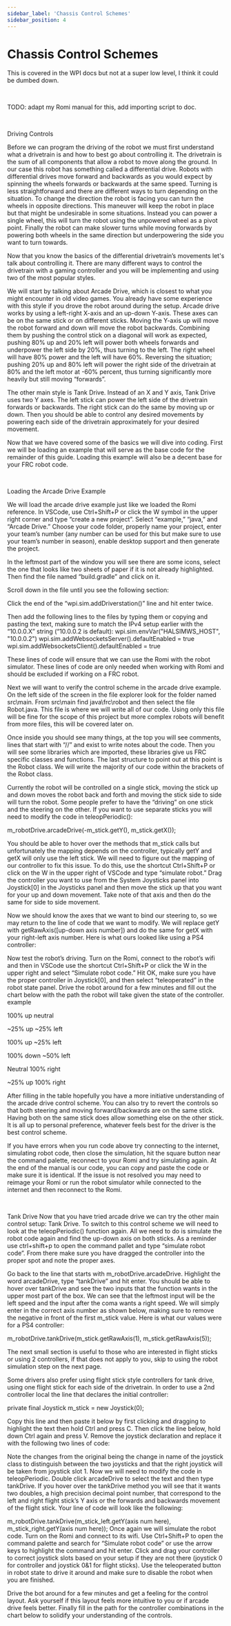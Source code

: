 ```yaml
---
sidebar_label: 'Chassis Control Schemes'
sidebar_position: 4
---
```


# Chassis Control Schemes

This is covered in the WPI docs but not at a super low level, I think it could be dumbed down.

<br/>

TODO: adapt my Romi manual for this, add importing script to doc.

<br/>

Driving Controls

Before we can program the driving of the robot we must first understand what a drivetrain is and how to best go about controlling it. The drivetrain is the sum of all components that allow a robot to move along the ground. In our case this robot has something called a differential drive. Robots with differential drives move forward and backwards as you would expect by spinning the wheels forwards or backwards at the same speed. Turning is less straightforward and there are different ways to turn depending on the situation. To change the direction the robot is facing you can turn the wheels in opposite directions. This maneuver will keep the robot in place but that might be undesirable in some situations. Instead you can power a single wheel, this will turn the robot using the unpowered wheel as a pivot point. Finally the robot can make slower turns while moving forwards by powering both wheels in the same direction but underpowering the side you want to turn towards.

Now that you know the basics of the differential drivetrain’s movements let's talk about controlling it. There are many different ways to control the drivetrain with a gaming controller and you will be implementing and using two of the most popular styles.

We will start by talking about Arcade Drive, which is closest to what you might encounter in old video games. You already have some experience with this style if you drove the robot around during the setup. Arcade drive works by using a left-right X-axis and an up-down Y-axis. These axes can be on the same stick or on different sticks. Moving the Y-axis up will move the robot forward and down will move the robot backwards. Combining them by pushing the control stick on a diagonal will work as expected, pushing 80% up and 20% left will power both wheels forwards and underpower the left side by 20%, thus turning to the left. The right wheel will have 80% power and the left will have 60%. Reversing the situation; pushing 20% up and 80% left will power the right side of the drivetrain at 80% and the left motor at -60% percent, thus turning significantly more heavily but still moving “forwards”.

The other main style is Tank Drive. Instead of an X and Y axis, Tank Drive uses two Y axes. The left stick can power the left side of the drivetrain forwards or backwards. The right stick can do the same by moving up or down. Then you should be able to control any desired movements by powering each side of the drivetrain approximately for your desired movement.

Now that we have covered some of the basics we will dive into coding. First we will be loading an example that will serve as the base code for the remainder of this guide. Loading this example will also be a decent base for your FRC robot code.

<br/>

Loading the Arcade Drive Example

We will load the arcade drive example just like we loaded the Romi reference. In VSCode, use Ctrl+Shift+P or click the W symbol in the upper right corner and type “create a new project”. Select “example,” “java,” and “Arcade Drive.” Choose your code folder, properly name your project, enter your team’s number (any number can be used for this but make sure to use your team’s number in season), enable desktop support and then generate the project.



In the leftmost part of the window you will see there are some icons, select the one that looks like two sheets of paper if it is not already highlighted. Then find the file named “build.gradle” and click on it.



Scroll down in the file until you see the following section: 

Click the end of the “wpi.sim.addDriverstation()” line and hit enter twice.

Then add the following lines to the files by typing them or copying and pasting the text, making sure to match the IPv4 setup earlier with the “10.0.0.X” string (“10.0.0.2 is default): 
wpi.sim.envVar("HALSIMWS_HOST", "10.0.0.2")
wpi.sim.addWebsocketsServer().defaultEnabled = true
wpi.sim.addWebsocketsClient().defaultEnabled = true



These lines of code will ensure that we can use the Romi with the robot simulator. These lines of code are only needed when working with Romi and should be excluded if working on a FRC robot.

Next we will want to verify the control scheme in the arcade drive example. On the left side of the screen in the file explorer look for the folder named src\main. From src\main find java\frc\robot and then select the file Robot.java. This file is where we will write all of our code. Using only this file will be fine for the scope of this project but more complex robots will benefit from more files, this will be covered later on.

Once inside you should see many things, at the top you will see comments, lines that start with “//” and exist to write notes about the code. Then you will see some libraries which are imported, these libraries give us FRC specific classes and functions. The last structure to point out at this point is the Robot class. We will write the majority of our code within the brackets of the Robot class.

Currently the robot will be controlled on a single stick, moving the stick up and down moves the robot back and forth and moving the stick side to side will turn the robot. Some people prefer to have the “driving” on one stick and the steering on the other. If you want to use separate sticks you will need to modify the code in teleopPeriodic():

m_robotDrive.arcadeDrive(-m_stick.getY(), m_stick.getX());

You should be able to hover over the methods that m_stick calls but unfortunately the mapping depends on the controller, typically getY and getX will only use the left stick. We will need to figure out the mapping of our controller to fix this issue. To do this, use the shortcut Ctrl+Shift+P or click on the W in the upper right of VSCode and type “simulate robot.” Drag the controller you want to use from the System Joysticks panel into Joystick[0] in the Joysticks panel and then move the stick up that you want for your up and down movement. Take note of that axis and then do the same for side to side movement.



Now we should know the axes that we want to bind our steering to, so we may return to the line of code that we want to modify. We will replace getY with getRawAxis([up-down axis number]) and do the same for getX with your right-left axis number. Here is what ours looked like using a PS4 controller:

Now test the robot’s driving. Turn on the Romi, connect to the robot’s wifi and then in VSCode use the shortcut Ctrl+Shift+P or click the W in the upper right and select “Simulate robot code.” Hit OK, make sure you have the proper controller in Joystick[0], and then select “teleoperated” in the robot state panel. Drive the robot around for a few minutes and fill out the chart below with the path the robot will take given the state of the controller.
example
              
           








                      
100% up                     neutral











                      
~25% up                  ~25% left











                       
100% up                  ~25% left










                      
100% down             ~50% left










                         
Neutral                  100% right










                         
~25% up                100% right

After filling in the table hopefully you have a more initiative understanding of the arcade drive control scheme. You can also try to revert the controls so that both steering and moving forward/backwards are on the same stick. Having both on the same stick does allow something else on the other stick. It is all up to personal preference, whatever feels best for the driver is the best control scheme.

If you have errors when you run code above try connecting to the internet, simulating robot code, then close the simulation, hit the square button near the command palette, reconnect to your Romi and try simulating again. At the end of the manual is our code, you can copy and paste the code or make sure it is identical. If the issue is not resolved you may need to reimage your Romi or run the robot simulator while connected to the internet and then reconnect to the Romi.

<br/>

Tank Drive
Now that you have tried arcade drive we can try the other main control setup: Tank Drive. To switch to this control scheme we will need to look at the teleopPeriodic() function again. All we need to do is simulate the robot code again and find the up-down axis on both sticks. As a reminder use ctrl+shift+p to open the command pallet and type “simulate robot code”. From there make sure you have dragged the controller into the proper spot and note the proper axes.

Go back to the line that starts with m_robotDrive.arcadeDrive. Highlight the word arcadeDrive, type “tankDrive” and hit enter. You should be able to hover over tankDrive and see the two inputs that the function wants in the upper most part of the box. We can see that the leftmost input will be the left speed and the input after the coma wants a right speed. We will simply enter in the correct axis number as shown below, making sure to remove the negative in front of the first m_stick value. Here is what our values were for a PS4 controller:

m_robotDrive.tankDrive(m_stick.getRawAxis(1), m_stick.getRawAxis(5));

The next small section is useful to those who are interested in flight sticks or using 2 controllers, if that does not apply to you, skip to using the robot simulation step on the next page.

Some drivers also prefer using flight stick style controllers for tank drive, using one flight stick for each side of the drivetrain. In order to use a 2nd controller local the line that declares the initial controller: 

private final Joystick m_stick = new Joystick(0);

Copy this line and then paste it below by first clicking and dragging to highlight the text then hold Ctrl and press C. Then click the line below, hold down Ctrl again and press V. Remove the joystick declaration and replace it with the following two lines of code: 



Note the changes from the original being the change in name of the joystick class to distinguish between the two joysticks and that the right joystick will be taken from joystick slot 1. Now we will need to modify the code in teleopPeriodic. Double click arcadeDrive to select the text and then type tankDrive. If you hover over the tankDrive method you will see that it wants two doubles, a high precision decimal point number, that correspond to the left and right flight stick’s Y axis or the forwards and backwards movement of the flight stick. Your line of code will look like the following:

m_robotDrive.tankDrive(m_stick_left.getY(axis num here), m_stick_right.getY(axis num here));
Once again we will simulate the robot code. Turn on the Romi and connect to its wifi. Use Ctrl+Shift+P to open the command palette and search for “Simulate robot code” or use the arrow keys to highlight the command and hit enter. Click and drag your controller to correct joystick slots based on your setup if they are not there (joystick 0 for controller and joystick 0&1 for flight sticks). Use the teleoperated button in robot state to drive it around and make sure to disable the robot when you are finished. 

Drive the bot around for a few minutes and get a feeling for the control layout. Ask yourself if this layout feels more intuitive to you or if arcade drive feels better. Finally fill in the path for the controller combinations in the chart below to solidify your understanding of the controls.
